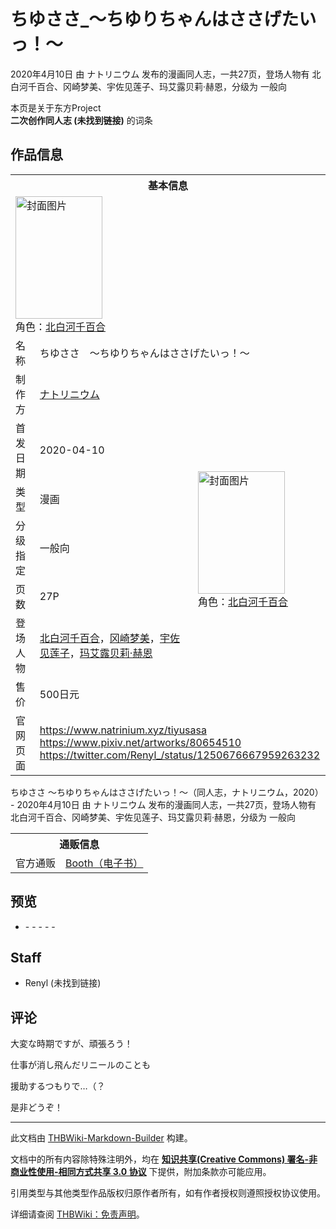 # ちゆささ_～ちゆりちゃんはささげたいっ！～

<!-- source html: G:\repos\THBWiki-Markdown-Builder\THBWikiMarkdown\Temp\main\3\3b\ns0%3A%E3%81%A1%E3%82%86%E3%81%95%E3%81%95_%EF%BD%9E%E3%81%A1%E3%82%86%E3%82%8A%E3%81%A1%E3%82%83%E3%82%93%E3%81%AF%E3%81%95%E3%81%95%E3%81%92%E3%81%9F%E3%81%84%E3%81%A3%EF%BC%81%EF%BD%9E.html -->

2020年4月10日 由 ナトリニウム  发布的漫画同人志，一共27页，登场人物有 北白河千百合、冈崎梦美、宇佐见莲子、玛艾露贝莉·赫恩，分级为 一般向

本页是关于东方Project  
 **二次创作同人志 (未找到链接)** 的词条

## 作品信息

<table><tbody><tr><th colspan="3">基本信息</th></tr><tr><td class="cover-artwork-mobile" colspan="2"><a href="./文件-ちゆささ_～ちゆりちゃんはささげたいっ！～封面.jpg.md" class="image" title="封面图片"><img alt="封面图片" src="https://upload.thwiki.cc/thumb/5/5d/%E3%81%A1%E3%82%86%E3%81%95%E3%81%95_%EF%BD%9E%E3%81%A1%E3%82%86%E3%82%8A%E3%81%A1%E3%82%83%E3%82%93%E3%81%AF%E3%81%95%E3%81%95%E3%81%92%E3%81%9F%E3%81%84%E3%81%A3%EF%BC%81%EF%BD%9E%E5%B0%81%E9%9D%A2.jpg/139px-%E3%81%A1%E3%82%86%E3%81%95%E3%81%95_%EF%BD%9E%E3%81%A1%E3%82%86%E3%82%8A%E3%81%A1%E3%82%83%E3%82%93%E3%81%AF%E3%81%95%E3%81%95%E3%81%92%E3%81%9F%E3%81%84%E3%81%A3%EF%BC%81%EF%BD%9E%E5%B0%81%E9%9D%A2.jpg" decoding="async" loading="lazy" width="139" height="196" srcset="https://upload.thwiki.cc/thumb/5/5d/%E3%81%A1%E3%82%86%E3%81%95%E3%81%95_%EF%BD%9E%E3%81%A1%E3%82%86%E3%82%8A%E3%81%A1%E3%82%83%E3%82%93%E3%81%AF%E3%81%95%E3%81%95%E3%81%92%E3%81%9F%E3%81%84%E3%81%A3%EF%BC%81%EF%BD%9E%E5%B0%81%E9%9D%A2.jpg/208px-%E3%81%A1%E3%82%86%E3%81%95%E3%81%95_%EF%BD%9E%E3%81%A1%E3%82%86%E3%82%8A%E3%81%A1%E3%82%83%E3%82%93%E3%81%AF%E3%81%95%E3%81%95%E3%81%92%E3%81%9F%E3%81%84%E3%81%A3%EF%BC%81%EF%BD%9E%E5%B0%81%E9%9D%A2.jpg 1.5x, https://upload.thwiki.cc/thumb/5/5d/%E3%81%A1%E3%82%86%E3%81%95%E3%81%95_%EF%BD%9E%E3%81%A1%E3%82%86%E3%82%8A%E3%81%A1%E3%82%83%E3%82%93%E3%81%AF%E3%81%95%E3%81%95%E3%81%92%E3%81%9F%E3%81%84%E3%81%A3%EF%BC%81%EF%BD%9E%E5%B0%81%E9%9D%A2.jpg/277px-%E3%81%A1%E3%82%86%E3%81%95%E3%81%95_%EF%BD%9E%E3%81%A1%E3%82%86%E3%82%8A%E3%81%A1%E3%82%83%E3%82%93%E3%81%AF%E3%81%95%E3%81%95%E3%81%92%E3%81%9F%E3%81%84%E3%81%A3%EF%BC%81%EF%BD%9E%E5%B0%81%E9%9D%A2.jpg 2x" data-file-width="2508" data-file-height="3541"></a><div class="cover-char">角色：<a href="./北白河千百合.md" title="北白河千百合">北白河千百合</a></div></td>
</tr><tr><td class="label">名称</td><td colspan="2"> ちゆささ　～ちゆりちゃんはささげたいっ！～ </td></tr><tr><td class="label">制作方</td><td><a href="./ナトリニウム.md" title="ナトリニウム">ナトリニウム</a></td><td class="cover-artwork" rowspan="7" style="min-width:196px;"><a href="./文件-ちゆささ_～ちゆりちゃんはささげたいっ！～封面.jpg.md" class="image" title="封面图片"><img alt="封面图片" src="https://upload.thwiki.cc/thumb/5/5d/%E3%81%A1%E3%82%86%E3%81%95%E3%81%95_%EF%BD%9E%E3%81%A1%E3%82%86%E3%82%8A%E3%81%A1%E3%82%83%E3%82%93%E3%81%AF%E3%81%95%E3%81%95%E3%81%92%E3%81%9F%E3%81%84%E3%81%A3%EF%BC%81%EF%BD%9E%E5%B0%81%E9%9D%A2.jpg/139px-%E3%81%A1%E3%82%86%E3%81%95%E3%81%95_%EF%BD%9E%E3%81%A1%E3%82%86%E3%82%8A%E3%81%A1%E3%82%83%E3%82%93%E3%81%AF%E3%81%95%E3%81%95%E3%81%92%E3%81%9F%E3%81%84%E3%81%A3%EF%BC%81%EF%BD%9E%E5%B0%81%E9%9D%A2.jpg" decoding="async" loading="lazy" width="139" height="196" srcset="https://upload.thwiki.cc/thumb/5/5d/%E3%81%A1%E3%82%86%E3%81%95%E3%81%95_%EF%BD%9E%E3%81%A1%E3%82%86%E3%82%8A%E3%81%A1%E3%82%83%E3%82%93%E3%81%AF%E3%81%95%E3%81%95%E3%81%92%E3%81%9F%E3%81%84%E3%81%A3%EF%BC%81%EF%BD%9E%E5%B0%81%E9%9D%A2.jpg/208px-%E3%81%A1%E3%82%86%E3%81%95%E3%81%95_%EF%BD%9E%E3%81%A1%E3%82%86%E3%82%8A%E3%81%A1%E3%82%83%E3%82%93%E3%81%AF%E3%81%95%E3%81%95%E3%81%92%E3%81%9F%E3%81%84%E3%81%A3%EF%BC%81%EF%BD%9E%E5%B0%81%E9%9D%A2.jpg 1.5x, https://upload.thwiki.cc/thumb/5/5d/%E3%81%A1%E3%82%86%E3%81%95%E3%81%95_%EF%BD%9E%E3%81%A1%E3%82%86%E3%82%8A%E3%81%A1%E3%82%83%E3%82%93%E3%81%AF%E3%81%95%E3%81%95%E3%81%92%E3%81%9F%E3%81%84%E3%81%A3%EF%BC%81%EF%BD%9E%E5%B0%81%E9%9D%A2.jpg/277px-%E3%81%A1%E3%82%86%E3%81%95%E3%81%95_%EF%BD%9E%E3%81%A1%E3%82%86%E3%82%8A%E3%81%A1%E3%82%83%E3%82%93%E3%81%AF%E3%81%95%E3%81%95%E3%81%92%E3%81%9F%E3%81%84%E3%81%A3%EF%BC%81%EF%BD%9E%E5%B0%81%E9%9D%A2.jpg 2x" data-file-width="2508" data-file-height="3541"></a><div class="cover-char">角色：<a href="./北白河千百合.md" title="北白河千百合">北白河千百合</a></div></td>
</tr><tr><td class="label">首发日期</td><td>2020-04-10</td></tr><tr><td class="label">类型</td><td>漫画</td></tr><tr><td class="label">分级指定</td><td>一般向</td></tr><tr><td class="label">页数</td><td>27P</td></tr><tr><td class="label">登场人物</td><td><a href="./北白河千百合.md" title="北白河千百合">北白河千百合</a>，<a href="./冈崎梦美.md" title="冈崎梦美">冈崎梦美</a>，<a href="./宇佐见莲子.md" title="宇佐见莲子">宇佐见莲子</a>，<a href="./玛艾露贝莉·赫恩.md" title="玛艾露贝莉·赫恩">玛艾露贝莉·赫恩</a></td></tr><tr><td class="label">售价</td><td>500日元</td></tr>
<tr><td class="label">官网页面</td><td colspan="2"><a rel="nofollow" class="external free" href="https://www.natrinium.xyz/tiyusasa">https://www.natrinium.xyz/tiyusasa</a><br><a rel="nofollow" class="external free" href="https://www.pixiv.net/artworks/80654510">https://www.pixiv.net/artworks/80654510</a><br><a rel="nofollow" class="external free" href="https://twitter.com/Renyl_/status/1250676667959263232">https://twitter.com/Renyl_/status/1250676667959263232</a></td></tr></tbody></table>

ちゆささ ～ちゆりちゃんはささげたいっ！～（同人志，ナトリニウム，2020） - 2020年4月10日 由 ナトリニウム  发布的漫画同人志，一共27页，登场人物有 北白河千百合、冈崎梦美、宇佐见莲子、玛艾露贝莉·赫恩，分级为 一般向

<table><tbody><tr><th colspan="3">通贩信息</th></tr><tr><td class="label">官方通贩</td><td colspan="2"><a rel="nofollow" class="external text" href="https://seascorpion.booth.pm/items/1965277">Booth（电子书）</a></td></tr></tbody></table>



## 预览
- [](./文件-ちゆささ_～ちゆりちゃんはささげたいっ！～预览图1.jpg.md)- [](./文件-ちゆささ_～ちゆりちゃんはささげたいっ！～预览图2.jpg.md)- [](./文件-ちゆささ_～ちゆりちゃんはささげたいっ！～预览图3.jpg.md)- [](./文件-ちゆささ_～ちゆりちゃんはささげたいっ！～预览图4.jpg.md)- [](./文件-ちゆささ_～ちゆりちゃんはささげたいっ！～预览图5.jpg.md)- [](./文件-ちゆささ_～ちゆりちゃんはささげたいっ！～预览图6.jpg.md)


## Staff
- Renyl (未找到链接)


## 评论

  
大変な時期ですが、頑張ろう！  

仕事が消し飛んだリニールのことも  

援助するつもりで…（？  

是非どうぞ！
  


  
  

  





---

此文档由 [THBWiki-Markdown-Builder](https://github.com/Delsin-Yu/THBWiki-Markdown-Builder) 构建。

文档中的所有内容除特殊注明外，均在 [**知识共享(Creative Commons) 署名-非商业性使用-相同方式共享 3.0 协议**](https://creativecommons.org/licenses/by-sa/3.0/deed.zh-hans) 下提供，附加条款亦可能应用。

引用类型与其他类型作品版权归原作者所有，如有作者授权则遵照授权协议使用。

详细请查阅 [THBWiki：免责声明](https://thbwiki.cc/THBWiki:%E5%85%8D%E8%B4%A3%E5%A3%B0%E6%98%8E)。

